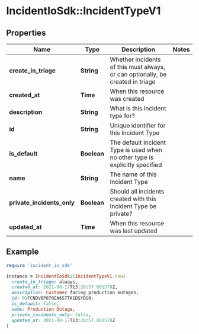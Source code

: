 # IncidentIoSdk::IncidentTypeV1

## Properties

| Name | Type | Description | Notes |
| ---- | ---- | ----------- | ----- |
| **create_in_triage** | **String** | Whether incidents of this must always, or can optionally, be created in triage |  |
| **created_at** | **Time** | When this resource was created |  |
| **description** | **String** | What is this incident type for? |  |
| **id** | **String** | Unique identifier for this Incident Type |  |
| **is_default** | **Boolean** | The default Incident Type is used when no other type is explicitly specified |  |
| **name** | **String** | The name of this Incident Type |  |
| **private_incidents_only** | **Boolean** | Should all incidents created with this Incident Type be private? |  |
| **updated_at** | **Time** | When this resource was last updated |  |

## Example

```ruby
require 'incident_io_sdk'

instance = IncidentIoSdk::IncidentTypeV1.new(
  create_in_triage: always,
  created_at: 2021-08-17T13:28:57.801578Z,
  description: Customer facing production outages,
  id: 01FCNDV6P870EA6S7TK1DSYDG0,
  is_default: false,
  name: Production Outage,
  private_incidents_only: false,
  updated_at: 2021-08-17T13:28:57.801578Z
)
```

